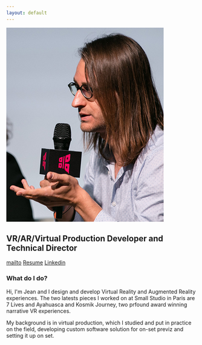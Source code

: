 ```yaml
---
layout: default
---
```


<img src="images/profile.jpg" alt="Very serious talk!">

## VR/AR/Virtual Production Developer and Technical Director

[mailto](mailto:jean.dellac@tuta.io)
[Resume](/tutorial.md)
[Linkedin](/tutorial.md)


### What do I do?

Hi, I'm Jean and I design and develop Virtual Reality and Augmented Reality experiences.
The two latests pieces I worked on at Small Studio in Paris are 7 Lives and Ayahuasca and Kosmik Journey, two prfound award winning narrative VR experiences.

My background is in virtual production, which I studied and put in practice on the field, developing custom software solution for on-set previz and setting it up on set.
